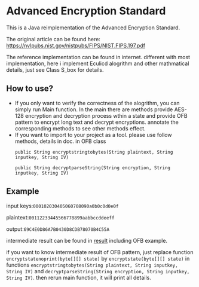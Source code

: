 Advanced Encryption Standard
=================================================================
This is a Java reimplementation of the Advanced Encryption Standard.

The original article can be found here: https://nvlpubs.nist.gov/nistpubs/FIPS/NIST.FIPS.197.pdf

The reference implementation can be found in internet. different with most implementation, here i implement Eculicd alogrithm and other mathmatical details, just
see Class S_box for details.

How to use?
----------
* If you only want to verify the correctness of the alogrithm, you can simply run Main function. In the main there are methods provide AES-128 encryption and decryption process wthin a state and provide OFB pattern to encrypt long text and decrypt encryptions. annotate the corresponding methods to see other methods effect.
* If you want to import to your project as a tool. please use follow methods, details
in doc. in OFB class
  ```
  public String encryptstringtobytes(String plaintext, String inputkey, String IV)
  ```
  ```
  public String decryptparseString(String encryption, String inputkey, String IV)
  ```

Example
------
input keys:`000102030405060708090a0b0c0d0e0f`

plaintext:`00112233445566778899aabbccddeeff`

output:`69C4E0D86A7B0430D8CDB78070B4C55A`

intermediate result can be found in [result](./result.txt) including OFB example.

if you want to know intermediate result of OFB pattern, just replace function `encryptstatenoprint(byte[][] state)` by `encryptstate(byte[][] state)` in functions  `encryptstringtobytes(String plaintext, String inputkey, String IV)` and `decryptparseString(String encryption, String inputkey, String IV)`. then rerun main function, it will print all details.
